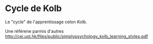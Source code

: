 
# Cycle de Kolb

Le "cycle" de l'apprentissage celon Kolb.

Une référene  parmis d'autres
http://cei.ust.hk/files/public/simplypsychology_kolb_learning_styles.pdf
